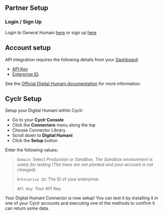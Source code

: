 
<section class="setup partner" markdown="1">

## Partner Setup

<div class="section-content" markdown="1">

### Login / Sign Up

Login to General Humani [here](https://my.digitalhumani.com/login) or sign up [here](https://my.digitalhumani.com/register)

## Account setup

API integration requires the following details from your [Dashboard](https://my.digitalhumani.com/login):

- [API Key](https://my.digitalhumani.com/developer)
- [Enterprise ID](https://my.digitalhumani.com/developer).

See the [Official Digital Humani documentation](https://docs.digitalhumani.com/) for more information.

</div>

</section>

<section class="setup cyclr" markdown="1">

## Cyclr Setup

<div class="section-content" markdown="1">

Setup your Digital Humani within Cyclr:

- Go to your **Cyclr Console**
- Click the **Connectors** menu along the top
- Choose Connector Library
- Scroll down to **Digital Humani**
- Click the **Setup** button

Enter the following values:

> `Domain`: Select  *Production* or *Sandbox*. _The Sandbox environment is solely for testing (The trees are not planted and your account is not charged)_.
>
> `Enterprise ID`: The ID of your enterprise.
>
> `API Key`: Your API Key.

Your Digital Humani Connector is now setup! You can test it by installing it in one of your Cyclr accounts and executing one of the methods to confirm it can return some data.

</div>

</section>

